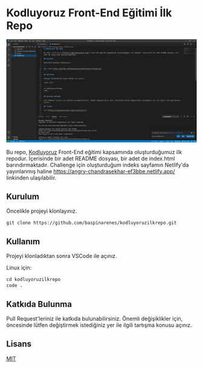 # Kodluyoruz Front-End Eğitimi İlk Repo

![Kodluyoruz İlk Proje](img/kodluyoruz-ilk-proje.png)

Bu repo, [Kodluyoruz](https://www.kodluyoruz.org/) Front-End eğitimi kapsamında oluşturduğumuz ilk repodur. İçerisinde bir adet README dosyası, bir adet de index.html barındırmaktadır. Challenge için oluşturduğum indeks sayfamın Netlify'da yayınlanmış haline https://angry-chandrasekhar-ef3bbe.netlify.app/ linkinden ulaşılabilir.

## Kurulum

Öncelikle projeyi klonlayınız.

```
git clone https://github.com/baspinarenes/kodluyoruzilkrepo.git
```

## Kullanım

Projeyi klonladıktan sonra VSCode ile açınız.

Linux için:

```
cd kodluyoruzilkrepo
code .
```

## Katkıda Bulunma

Pull Request'leriniz ile katkıda bulunabilirsiniz. Önemli değişiklikler için, öncesinde lütfen değiştirmek istediğiniz yer ile ilgili tartışma konusu açınız.

## Lisans

[MIT](https://choosealicense.com/licenses/mit/)



